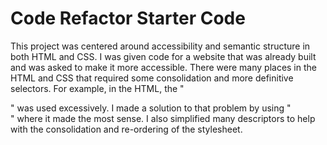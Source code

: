 # Code Refactor Starter Code
This project was centered around accessibility and semantic structure in both HTML and CSS. I was given code for a website that was already built and was asked to make it more accessible. There were many places in the HTML and CSS that required some consolidation and more definitive selectors. For example, in the HTML, the "<div>" was used excessively. I made a solution to that problem by using "<section>" where it made the most sense. I also simplified many descriptors to help with the consolidation and re-ordering of the stylesheet. 